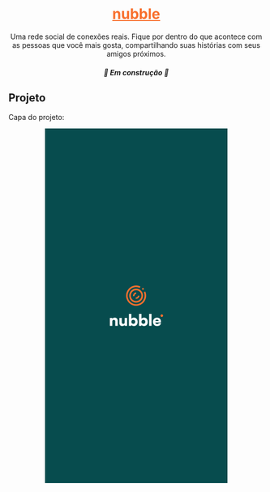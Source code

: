<h1 align="center">
	<a href="#" style="color:#F86F2D"> nubble </a>

  <br />
</h1>

<p align="center">
  Uma rede social de conexões reais. Fique por dentro do que acontece com as pessoas que você mais gosta, compartilhando suas histórias com seus amigos próximos.
</p>

<h5 align="center">
	🚧 Em construção 🚧
</h5>

## Projeto

<p>Capa do projeto: </p>
<p align="center">
  <img alt="Splash screen com a logo do app Nubble" src="./assets/images/splash.png" />
</p>
